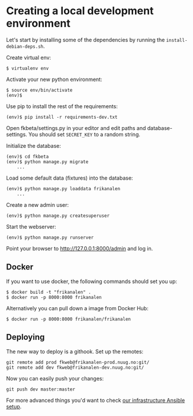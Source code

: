 Creating a local development environment
========================================

Let's start by installing some of the dependencies by running the
`install-debian-deps.sh`.

Create virtual env:

    $ virtualenv env

Activate your new python environment:

    $ source env/bin/activate
    (env)$

Use pip to install the rest of the requirements:

    (env)$ pip install -r requirements-dev.txt

Open fkbeta/settings.py in your editor and edit paths and database-settings.
You should set `SECRET_KEY` to a random string.

Initialize the database:

    (env)$ cd fkbeta
    (env)$ python manage.py migrate
        ...

Load some default data (fixtures) into the database:

    (env)$ python manage.py loaddata frikanalen
        ...

Create a new admin user:

    (env)$ python manage.py createsuperuser

Start the webserver:

    (env)$ python manage.py runserver

Point your browser to http://127.0.0.1:8000/admin and log in.

Docker
------

If you want to use docker, the following commands should set you up:

    $ docker build -t "frikanalen" .
    $ docker run -p 8000:8000 frikanalen

Alternatively you can pull down a image from Docker Hub:

    $ docker run -p 8000:8000 frikanalen/frikanalen

Deploying
---------
The new way to deploy is a githook. Set up the remotes:

    git remote add prod fkweb@frikanalen-prod.nuug.no:git/
    git remote add dev fkweb@frikanalen-dev.nuug.no:git/

Now you can easily push your changes:

    git push dev master:master

For more advanced things you'd want to check [our infrastructure Ansible setup](infra/).
